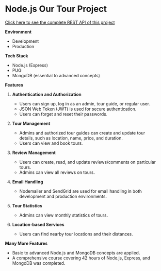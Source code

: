 

# Node.js Our Tour Project

[Click here to see the complete REST API of this project](https://documenter.getpostman.com/view/24028174/2s8ZDVYi98?fbclid=IwAR28hwaVG4SCIuGAyzny1AoXmnd82QfT1ekKpPxr-L206Pi3S8GFtufG8D8#b01bc3f3-6b79-43bc-a308-6932f35efefa)

**Environment**

- Development
- Production

**Tech Stack**

- Node.js (Express)
- PUG
- MongoDB (essential to advanced concepts)

**Features**

1. **Authentication and Authorization**
   - Users can sign up, log in as an admin, tour guide, or regular user.
   - JSON Web Token (JWT) is used for secure authentication.
   - Users can forget and reset their passwords.

 
2. **Tour Management**
   - Admins and authorized tour guides can create and update tour details, such as location, name, price, and duration.
   - Users can view and book tours.



3. **Review Management**
   - Users can create, read, and update reviews/comments on particular tours.
   - Admins can view all reviews on tours.

4. **Email Handling**
   - Nodemailer and SendGrid are used for email handling in both development and production environments.



5. **Tour Statistics**
   - Admins can view monthly statistics of tours.

6. **Location-based Services**
   - Users can find nearby tour locations and their distances.



**Many More Features**
- Basic to advanced Node.js and MongoDB concepts are applied.
- A comprehensive course covering 42 hours of Node.js, Express, and MongoDB was completed.




